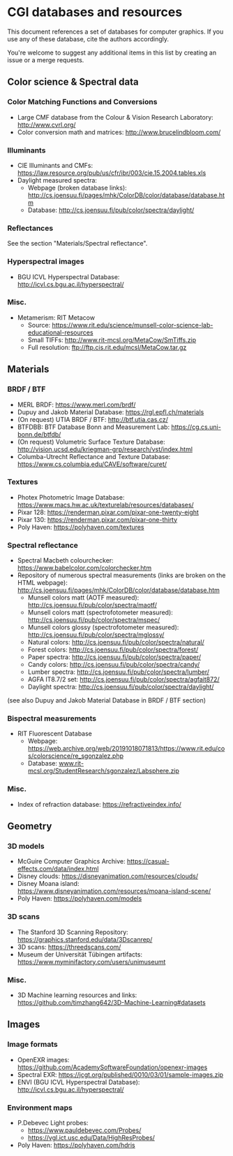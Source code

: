 CGI databases and resources
===========================

This document references a set of databases for computer graphics. If you use any of these database, cite the authors accordingly.

You're welcome to suggest any additional items in this list by creating an issue or a merge requests.


Color science & Spectral data
-----------------------------

### Color Matching Functions and Conversions

- Large CMF database from the Colour & Vision Research Laboratory: http://www.cvrl.org/
- Color conversion math and matrices: http://www.brucelindbloom.com/

### Illuminants

- CIE Illuminants and CMFs: https://law.resource.org/pub/us/cfr/ibr/003/cie.15.2004.tables.xls
- Daylight measured spectra: 
  - Webpage (broken database links): http://cs.joensuu.fi/pages/mhk/ColorDB/color/database/database.htm
  - Database: http://cs.joensuu.fi/pub/color/spectra/daylight/

### Reflectances

See the section "Materials/Spectral reflectance".


### Hyperspectral images
- BGU ICVL Hyperspectral Database: http://icvl.cs.bgu.ac.il/hyperspectral/


### Misc.

- Metamerism: RIT Metacow
  - Source: https://www.rit.edu/science/munsell-color-science-lab-educational-resources
  - Small TIFFs: http://www.rit-mcsl.org/MetaCow/SmTiffs.zip
  - Full resolution: ftp://ftp.cis.rit.edu/mcsl/MetaCow.tar.gz


Materials
---------

### BRDF / BTF

- MERL BRDF: https://www.merl.com/brdf/
- Dupuy and Jakob Material Database: https://rgl.epfl.ch/materials
- (On request) UTIA BRDF / BTF: http://btf.utia.cas.cz/
- BTFDBB: BTF Database Bonn and Measurement Lab: https://cg.cs.uni-bonn.de/btfdb/
- (On request) Volumetric Surface Texture Database: http://vision.ucsd.edu/kriegman-grp/research/vst/index.html
- Columba-Utrecht Reflectance and Texture Database: https://www.cs.columbia.edu/CAVE/software/curet/


### Textures

- Photex Photometric Image Database: https://www.macs.hw.ac.uk/texturelab/resources/databases/
- Pixar 128: https://renderman.pixar.com/pixar-one-twenty-eight
- Pixar 130: https://renderman.pixar.com/pixar-one-thirty
- Poly Haven: https://polyhaven.com/textures

### Spectral reflectance

- Spectral Macbeth colourchecker: https://www.babelcolor.com/colorchecker.htm
- Repository of numerous spectral measurements (links are broken on the HTML webpage): http://cs.joensuu.fi/pages/mhk/ColorDB/color/database/database.htm
  - Munsell colors matt (AOTF measured): http://cs.joensuu.fi/pub/color/spectra/maotf/
  - Munsell colors matt (spectrofotometer measured): http://cs.joensuu.fi/pub/color/spectra/mspec/
  - Munsell colors glossy (spectrofotometer measured): http://cs.joensuu.fi/pub/color/spectra/mglossy/
  - Natural colors: http://cs.joensuu.fi/pub/color/spectra/natural/
  - Forest colors: http://cs.joensuu.fi/pub/color/spectra/forest/
  - Paper spectra: http://cs.joensuu.fi/pub/color/spectra/paper/
  - Candy colors: http://cs.joensuu.fi/pub/color/spectra/candy/
  - Lumber spectra: http://cs.joensuu.fi/pub/color/spectra/lumber/
  - AGFA IT8.7/2 set: http://cs.joensuu.fi/pub/color/spectra/agfait872/
  - Daylight spectra: http://cs.joensuu.fi/pub/color/spectra/daylight/


(see also Dupuy and Jakob Material Database in BRDF / BTF section)


### Bispectral measurements

- RIT Fluorescent Database
  - Webpage: https://web.archive.org/web/20191018071813/https://www.rit.edu/cos/colorscience/re_sgonzalez.php
  - Database: www.rit-mcsl.org/StudentResearch/sgonzalez/Labsphere.zip


### Misc.

- Index of refraction database: https://refractiveindex.info/


Geometry
--------

### 3D models

- McGuire Computer Graphics Archive: https://casual-effects.com/data/index.html
- Disney clouds: https://disneyanimation.com/resources/clouds/
- Disney Moana island: https://www.disneyanimation.com/resources/moana-island-scene/
- Poly Haven: https://polyhaven.com/models


### 3D scans

- The Stanford 3D Scanning Repository: https://graphics.stanford.edu/data/3Dscanrep/
- 3D scans: https://threedscans.com/
- Museum der Universität Tübingen artifacts: https://www.myminifactory.com/users/unimuseumt


### Misc.

- 3D Machine learning resources and links: https://github.com/timzhang642/3D-Machine-Learning#datasets


Images
------

### Image formats

- OpenEXR images: https://github.com/AcademySoftwareFoundation/openexr-images
- Spectral EXR: https://jcgt.org/published/0010/03/01/sample-images.zip
- ENVI (BGU ICVL Hyperspectral Database): http://icvl.cs.bgu.ac.il/hyperspectral/

### Environment maps

- P.Debevec Light probes:
  - https://www.pauldebevec.com/Probes/
  - https://vgl.ict.usc.edu/Data/HighResProbes/
- Poly Haven: https://polyhaven.com/hdris
